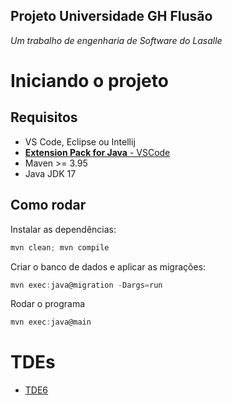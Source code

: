 ## Projeto Universidade GH Flusão
*Um trabalho de engenharia de Software do Lasalle*


# Iniciando o projeto

## Requisitos

- VS Code, Eclipse ou Intellij
- [**Extension Pack for Java** - VSCode](https://marketplace.visualstudio.com/items?itemName=vscjava.vscode-java-pack)
- Maven >= 3.95
- Java JDK 17

## Como rodar

Instalar as dependências:

```powershell
mvn clean; mvn compile
```
 
Criar o banco de dados e aplicar as migrações:

```powershell
mvn exec:java@migration -Dargs=run
```

Rodar o programa

```powershell
mvn exec:java@main
```

# TDEs

- [TDE6](/docs/TDE6.md)